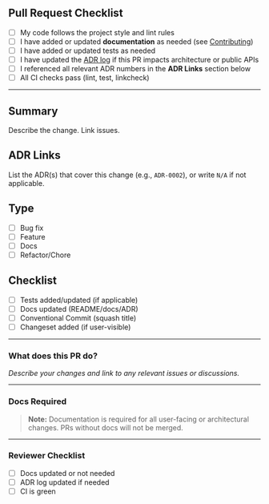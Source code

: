 <!-- PR template enforcing docs required and linking guidelines -->

## Pull Request Checklist

- [ ] My code follows the project style and lint rules
- [ ] I have added or updated **documentation** as needed (see [Contributing](../docs/src/contributing/contributing.md))
- [ ] I have added or updated tests as needed
- [ ] I have updated the [ADR log](../docs/src/architecture/adr/README.md) if this PR impacts architecture or public APIs
- [ ] I referenced all relevant ADR numbers in the **ADR Links** section below
- [ ] All CI checks pass (lint, test, linkcheck)

---

## Summary

Describe the change. Link issues.

## ADR Links

List the ADR(s) that cover this change (e.g., `ADR-0002`), or write `N/A` if
not applicable.

## Type

- [ ] Bug fix
- [ ] Feature
- [ ] Docs
- [ ] Refactor/Chore

## Checklist

- [ ] Tests added/updated (if applicable)
- [ ] Docs updated (README/docs/ADR)
- [ ] Conventional Commit (squash title)
- [ ] Changeset added (if user-visible)

---

### What does this PR do?

_Describe your changes and link to any relevant issues or discussions._

---

### Docs Required

> **Note:** Documentation is required for all user-facing or architectural changes. PRs without docs will not be merged.

---

### Reviewer Checklist

- [ ] Docs updated or not needed
- [ ] ADR log updated if needed
- [ ] CI is green
